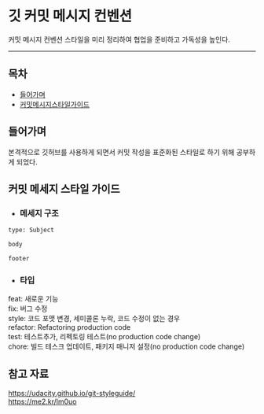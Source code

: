 # 깃 커밋 메시지 컨벤션

커밋 메시지 컨벤션 스타일을 미리 정리하여 협업을 준비하고 가독성을 높인다.

---

## 목차

- [들어가며](#들어가며)
- [커밋메시지스타일가이드](#커밋메시지스타일가이드)

## 들어가며

본격적으로 깃허브를 사용하게 되면서 커밋 작성을 표준화된 스타일로 하기 위해 공부하게 되었다.

## 커밋 메세지 스타일 가이드

- ### 메세지 구조

```sh
type: Subject

body

footer
```

- ### 타입

feat: 새로운 기능  
fix: 버그 수정  
style: 코드 포맷 변경, 세미콜론 누락, 코드 수정이 없는 경우  
refactor: Refactoring production code  
test: 테스트추가, 리펙토링 테스트(no production code change)  
chore: 빌드 테스크 업데이트, 패키지 매니저 설정(no production code change)

## 참고 자료

https://udacity.github.io/git-styleguide/  
https://me2.kr/lm0uo
